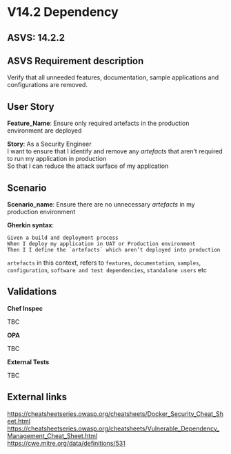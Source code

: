 # V14.2 Dependency

## ASVS: 14.2.2

## ASVS Requirement description

Verify that all unneeded features, documentation, sample applications and
configurations are removed.

## User Story

**Feature_Name**: Ensure only required artefacts in the production environment are deployed

**Story**:
As a Security Engineer\
I want to ensure that I identify and remove any *artefacts* that aren’t
required to run my application in production\
So that I can reduce the attack surface of my application

## Scenario

**Scenario_name**: Ensure there are no unnecessary *artefacts* in my production environment

**Gherkin syntax**:

```gherkin
Given a build and deployment process
When I deploy my application in UAT or Production environment
Then I I define the `artefacts` which aren’t deployed into production
```

`artefacts` in this context, refers to `features`, `documentation`, `samples`, `configuration`, `software and test dependencies`, `standalone users` etc

## Validations

**Chef Inspec**

TBC

**OPA**

TBC

**External Tests**

TBC

## External links

<https://cheatsheetseries.owasp.org/cheatsheets/Docker_Security_Cheat_Sheet.html> \
<https://cheatsheetseries.owasp.org/cheatsheets/Vulnerable_Dependency_Management_Cheat_Sheet.html> \
<https://cwe.mitre.org/data/definitions/531>
